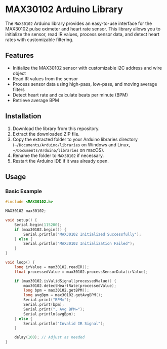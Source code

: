 # MAX30102 Arduino Library

The `MAX30102` Arduino library provides an easy-to-use interface for the MAX30102 pulse oximeter and heart rate sensor. This library allows you to initialize the sensor, read IR values, process sensor data, and detect heart rates with customizable filtering.

## Features

- Initialize the MAX30102 sensor with customizable I2C address and wire object
- Read IR values from the sensor
- Process sensor data using high-pass, low-pass, and moving average filters
- Detect heart rate and calculate beats per minute (BPM)
- Retrieve average BPM

## Installation

1. Download the library from this repository.
2. Extract the downloaded ZIP file.
3. Copy the extracted folder to your Arduino libraries directory (`~/Documents/Arduino/libraries` on Windows and Linux, `~/Documents/Arduino/libraries` on macOS).
4. Rename the folder to `MAX30102` if necessary.
5. Restart the Arduino IDE if it was already open.

## Usage

### Basic Example

```cpp
#include <MAX30102.h>

MAX30102 max30102;

void setup() {
    Serial.begin(115200);
    if (max30102.begin()) {
        Serial.println("MAX30102 Initialized Successfully");
    } else {
        Serial.println("MAX30102 Initialization Failed");
    }
}

void loop() {
    long irValue = max30102.readIR();
    float processedValue = max30102.processSensorData(irValue);

    if (max30102.isValidSignal(processedValue)) {
        max30102.detectHeartRate(processedValue);
        long bpm = max30102.getBPM();
        long avgBpm = max30102.getAvgBPM();
        Serial.print("BPM=");
        Serial.print(bpm);
        Serial.print(", Avg BPM=");
        Serial.println(avgBpm);
    } else {
        Serial.println("Invalid IR Signal");
    }

    delay(100); // Adjust as needed
}
